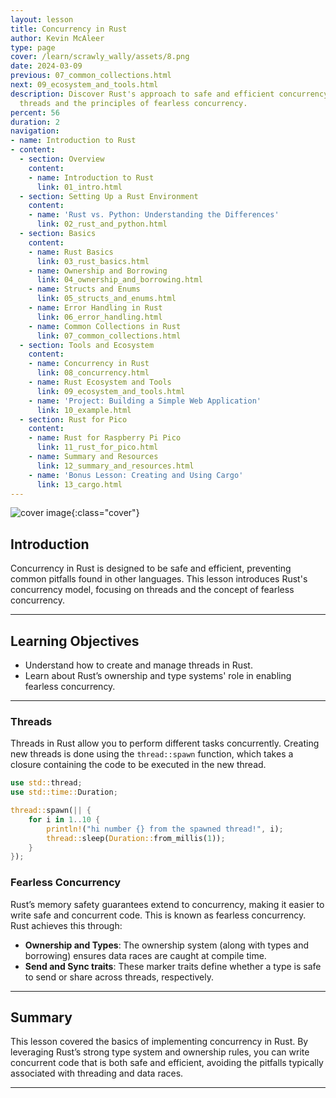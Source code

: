 ```yaml
---
layout: lesson
title: Concurrency in Rust
author: Kevin McAleer
type: page
cover: /learn/scrawly_wally/assets/8.png
date: 2024-03-09
previous: 07_common_collections.html
next: 09_ecosystem_and_tools.html
description: Discover Rust's approach to safe and efficient concurrency, including
  threads and the principles of fearless concurrency.
percent: 56
duration: 2
navigation:
- name: Introduction to Rust
- content:
  - section: Overview
    content:
    - name: Introduction to Rust
      link: 01_intro.html
  - section: Setting Up a Rust Environment
    content:
    - name: 'Rust vs. Python: Understanding the Differences'
      link: 02_rust_and_python.html
  - section: Basics
    content:
    - name: Rust Basics
      link: 03_rust_basics.html
    - name: Ownership and Borrowing
      link: 04_ownership_and_borrowing.html
    - name: Structs and Enums
      link: 05_structs_and_enums.html
    - name: Error Handling in Rust
      link: 06_error_handling.html
    - name: Common Collections in Rust
      link: 07_common_collections.html
  - section: Tools and Ecosystem
    content:
    - name: Concurrency in Rust
      link: 08_concurrency.html
    - name: Rust Ecosystem and Tools
      link: 09_ecosystem_and_tools.html
    - name: 'Project: Building a Simple Web Application'
      link: 10_example.html
  - section: Rust for Pico
    content:
    - name: Rust for Raspberry Pi Pico
      link: 11_rust_for_pico.html
    - name: Summary and Resources
      link: 12_summary_and_resources.html
    - name: 'Bonus Lesson: Creating and Using Cargo'
      link: 13_cargo.html
---
```



![cover image]({{page.cover}}){:class="cover"}

## Introduction

Concurrency in Rust is designed to be safe and efficient, preventing common pitfalls found in other languages. This lesson introduces Rust's concurrency model, focusing on threads and the concept of fearless concurrency.

---

## Learning Objectives

- Understand how to create and manage threads in Rust.
- Learn about Rust’s ownership and type systems' role in enabling fearless concurrency.

---

### Threads

Threads in Rust allow you to perform different tasks concurrently. Creating new threads is done using the `thread::spawn` function, which takes a closure containing the code to be executed in the new thread.

```rust
use std::thread;
use std::time::Duration;

thread::spawn(|| {
    for i in 1..10 {
        println!("hi number {} from the spawned thread!", i);
        thread::sleep(Duration::from_millis(1));
    }
});
```

### Fearless Concurrency

Rust’s memory safety guarantees extend to concurrency, making it easier to write safe and concurrent code. This is known as fearless concurrency. Rust achieves this through:

- **Ownership and Types**: The ownership system (along with types and borrowing) ensures data races are caught at compile time.
- **Send and Sync traits**: These marker traits define whether a type is safe to send or share across threads, respectively.

---

## Summary

This lesson covered the basics of implementing concurrency in Rust. By leveraging Rust’s strong type system and ownership rules, you can write concurrent code that is both safe and efficient, avoiding the pitfalls typically associated with threading and data races.

---
